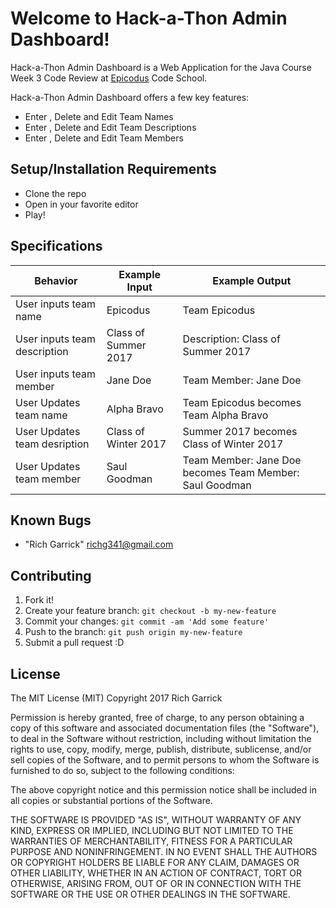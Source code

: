 # Welcome to Hack-a-Thon Admin Dashboard!

Hack-a-Thon Admin Dashboard is a Web Application for the Java Course Week 3 Code Review at [Epicodus](https://www.epicodus.com/) Code School.

Hack-a-Thon Admin Dashboard offers a few key features:
- Enter , Delete and Edit Team Names
- Enter , Delete and Edit Team Descriptions
- Enter , Delete and Edit Team Members


## Setup/Installation Requirements

* Clone the repo
* Open in your favorite editor
* Play!


## Specifications

| Behavior      | Example Input         | Example Output        |
| ------------- | ------------- | ------------- |
|  User inputs team name | Epicodus | Team Epicodus |
|  User inputs team description | Class of Summer 2017 | Description: Class of Summer 2017 |
|  User inputs team member | Jane Doe | Team Member: Jane Doe |
|  User Updates team name | Alpha Bravo | Team Epicodus becomes Team Alpha Bravo|
|  User Updates team desription | Class of Winter 2017 | Summer 2017 becomes Class of Winter 2017|
|  User Updates team member | Saul Goodman | Team Member: Jane Doe becomes Team Member: Saul Goodman|


## Known Bugs
* "Rich Garrick" <richg341@gmail.com>

## Contributing

1. Fork it!
2. Create your feature branch: `git checkout -b my-new-feature`
3. Commit your changes: `git commit -am 'Add some feature'`
4. Push to the branch: `git push origin my-new-feature`
5. Submit a pull request :D


## License
The MIT License (MIT)
Copyright 2017 Rich Garrick

Permission is hereby granted, free of charge, to any person obtaining a copy of this software and associated documentation files (the "Software"), to deal in the Software without restriction, including without limitation the rights to use, copy, modify, merge, publish, distribute, sublicense, and/or sell copies of the Software, and to permit persons to whom the Software is furnished to do so, subject to the following conditions:

The above copyright notice and this permission notice shall be included in all copies or substantial portions of the Software.

THE SOFTWARE IS PROVIDED "AS IS", WITHOUT WARRANTY OF ANY KIND, EXPRESS OR IMPLIED, INCLUDING BUT NOT LIMITED TO THE WARRANTIES OF MERCHANTABILITY, FITNESS FOR A PARTICULAR PURPOSE AND NONINFRINGEMENT. IN NO EVENT SHALL THE AUTHORS OR COPYRIGHT HOLDERS BE LIABLE FOR ANY CLAIM, DAMAGES OR OTHER LIABILITY, WHETHER IN AN ACTION OF CONTRACT, TORT OR OTHERWISE, ARISING FROM, OUT OF OR IN CONNECTION WITH THE SOFTWARE OR THE USE OR OTHER DEALINGS IN THE SOFTWARE.
